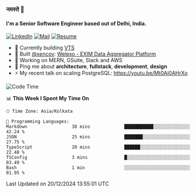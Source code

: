 ### नमस्ते 🙏

#### I'm a Senior Software Engineer based out of Delhi, India.

[![LinkedIn](https://img.shields.io/badge/linkedin-%230077B5.svg)](https://linkedin.com/in/sambhav2612)
[![Mail](https://img.shields.io/badge/gmail-D14836)](mailto:sambhavjain2612@gmail.com)
[![Resume](https://img.shields.io/badge/resume-%23#FFFF00.svg)](https://mega.nz/file/IjA3yaoB#BFfQg1-aKva0piAd_wWs8Hf5dlnYRQ2ZkwtYwNMzBhA)

- 🏢 Currently building [VTS](https://github.com/Sambhav-VTS)
- 💅 Built [@xencov](https://github.com/xencov): [Welexo - EXIM Data Aggregator Platform](https://welexo.com)
- 🌱 Working on MERN, GSuite, Slack and AWS
- 💬 Ping me about **architecture**, **fullstack**, **development**, **design**
- ⚡️ My recent talk on scaling PostgreSQL: https://youtu.be/Mt0Aj0AHrXo

<!--START_SECTION:waka-->
![Code Time](http://img.shields.io/badge/Code%20Time-3%2C876%20hrs%2048%20mins-blue)

📊 **This Week I Spent My Time On** 

```text
🕑︎ Time Zone: Asia/Kolkata

💬 Programming Languages: 
Markdown                 38 mins             ███████████░░░░░░░░░░░░░░   42.24 % 
JSON                     25 mins             ███████░░░░░░░░░░░░░░░░░░   27.75 % 
TypeScript               20 mins             ██████░░░░░░░░░░░░░░░░░░░   22.48 % 
TSConfig                 3 mins              █░░░░░░░░░░░░░░░░░░░░░░░░   03.49 % 
Bash                     1 min               ░░░░░░░░░░░░░░░░░░░░░░░░░   01.95 % 
```


 Last Updated on 20/12/2024 13:55:01 UTC
<!--END_SECTION:waka-->
